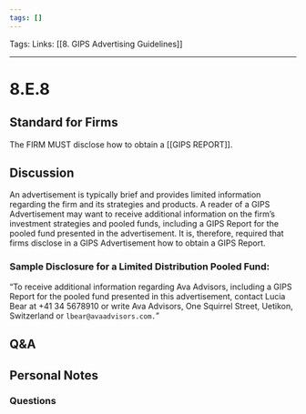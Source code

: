 ```yaml
---
tags: []
---
```

Tags:
Links: [[8. GIPS Advertising Guidelines]]
___
# 8.E.8
## Standard for Firms
The FIRM MUST disclose how to obtain a [[GIPS REPORT]].
## Discussion
An advertisement is typically brief and provides limited information regarding the firm and its strategies and products. A reader of a GIPS Advertisement may want to receive additional information on the firm’s investment strategies and pooled funds, including a GIPS Report for the pooled fund presented in the advertisement. It is, therefore, required that firms disclose in a GIPS Advertisement how to obtain a GIPS Report.
### Sample Disclosure for a Limited Distribution Pooled Fund:
“To receive additional information regarding Ava Advisors, including a GIPS Report for the pooled fund presented in this advertisement, contact Lucia Bear at +41 34 5678910 or write Ava Advisors, One Squirrel Street, Uetikon, Switzerland or `lbear@avaadvisors.com.`”
## Q&A

## Personal Notes

### Questions